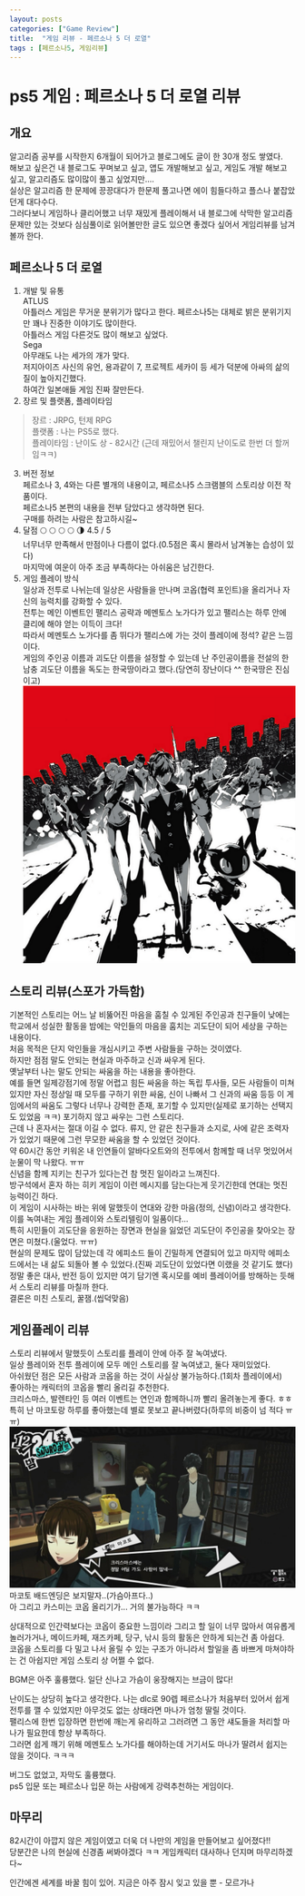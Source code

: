 ```yaml
---
layout: posts
categories: ["Game Review"]
title:  "게임 리뷰 - 페르소나 5 더 로열"
tags : [페르소나5, 게임리뷰]
---
```


ps5 게임 : 페르소나 5 더 로열 리뷰
===============================

## 개요     
알고리즘 공부를 시작한지 6개월이 되어가고 블로그에도 글이 한 30개 정도 쌓였다.       
해보고 싶은건 내 블로그도 꾸며보고 싶고, 앱도 개발해보고 싶고, 게임도 개발 해보고 싶고, 알고리즘도 많이많이 풀고 싶었지만....       
실상은 알고리즘 한 문제에 끙끙대다가 한문제 풀고나면 에이 힘들다하고 플스나 붙잡았던게 대다수다.      
그러다보니 게임하나 클리어했고 너무 재밌게 플레이해서 내 블로그에 삭막한 알고리즘문제만 있는 것보다 심심풀이로 읽어볼만한 글도 있으면 좋겠다 싶어서 게임리뷰를 남겨볼까 한다.      

## 페르소나 5 더 로열
1. 개발 및 유통       
ATLUS         
아틀러스 게임은 무거운 분위기가 많다고 한다. 페르소나5는 대체로 밝은 분위기지만 꽤나 진중한 이야기도 많이한다.      
아틀러스 게임 다른것도 많이 해보고 싶었다.       
Sega       
아무래도 나는 세가의 개가 맞다.      
저지아이즈 사신의 유언, 용과같이 7, 프로젝트 세카이 등 세가 덕분에 아싸의 삶의 질이 높아지긴했다.       
하여간 일본애들 게임 진짜 잘만든다.        
2. 장르 및 플랫폼, 플레이타임
> 장르 : JRPG, 턴제 RPG      
> 플랫폼 : 나는 PS5로 했다.  
> 플레이타임 : 난이도 상 - 82시간 (근데 재밌어서 챌린지 난이도로 한번 더 할꺼임ㅋㅋ)       
3. 버전 정보        
페르소나 3, 4와는 다른 별개의 내용이고, 페르소나5 스크램블의 스토리상 이전 작품이다.       
페르소나5 본편의 내용을 전부 담았다고 생각하면 된다.       
구매를 하려는 사람은 참고하시길~       
4. 달점 
🌕 🌕 🌕 🌕 🌗 4.5 / 5        
너무너무 만족해서 만점이나 다름이 없다.(0.5점은 혹시 몰라서 남겨놓는 습성이 있다)        
마지막에 여운이 아주 조금 부족하다는 아쉬움은 남긴한다.      
5. 게임 플레이 방식        
일상과 전투로 나뉘는데 일상은 사람들을 만나며 코옵(협력 포인트)을 올리거나 자신의 능력치를 강화할 수 있다.       
전투는 메인 이벤트인 팰리스 공략과 메멘토스 노가다가 있고 팰리스는 하루 안에 클리에 해야 얻는 이득이 크다!       
따라서 메멘토스 노가다를 좀 뛰다가 팰리스에 가는 것이 플레이에 정석? 같은 느낌이다.      
게임의 주인공 이름과 괴도단 이름을 설정할 수 있는데 난 주인공이름을 전설의 한남충 괴도단 이름을 독도는 한국땅이라고 했다.(당연히 장난이다 ^^ 한국땅은 진심이고)        
![마음의 괴도단](/assets/image/persona5.png)      

## 스토리 리뷰(스포가 가득함)
기본적인 스토리는 어느 날 비뚫어진 마음을 훔칠 수 있게된 주인공과 친구들이 낮에는 학교에서 성실한 활동을
밤에는 악인들의 마음을 훔치는 괴도단이 되어 세상을 구하는 내용이다.       
처음 목적은 단지 악인들을 개심시키고 주변 사람들을 구하는 것이였다.       
하지만 점점 말도 안되는 현실과 마주하고 신과 싸우게 된다.       
옛날부터 나는 말도 안되는 싸움을 하는 내용을 좋아한다.      
예를 들면 일제강점기에 정말 어렵고 힘든 싸움을 하는 독립 투사들, 모든 사람들이 미쳐있지만 자신 정상일 때 모두를 구하기 위한 싸움, 신이 나빠서 그 신과의 싸움 등등 
이 게임에서의 싸움도 그렇다 너무나 강력한 존재, 포기할 수 있지만(실제로 포기하는 선택지도 있었음 ㅋㅋ) 포기하지 않고 싸우는 그런 스토리다.       
근데 나 혼자서는 절대 이길 수 없다. 류지, 안 같은 친구들과 소지로, 사에 같은 조력자가 있었기 때문에 그런 무모한 싸움을 할 수 있었던 것이다.       
약 60시간 동안 키워온 내 인연들이 알바다오트와의 전투에서 함께할 때 너무 멋있어서 눈물이 막 나왔다. ㅠㅠ        
신념을 함께 지키는 친구가 있다는건 참 멋진 일이라고 느껴진다.       
방구석에서 혼자 하는 히키 게임이 이런 메시지를 담는다는게 웃기긴한데 연대는 멋진 능력이긴 하다.      
이 게임이 시사하는 바는 위에 말했듯이 연대와 강한 마음(정의, 신념)이라고 생각한다.       
이를 녹여내는 게임 플레이와 스토리텔링이 일품이다...       
특히 시민들이 괴도단을 응원하는 장면과 현실을 잃었던 괴도단이 주인공을 찾아오는 장면은 미쳤다.(울었다. ㅠㅠ)        
현실의 문제도 많이 담았는데 각 에피소드 들이 긴밀하게 연결되어 있고 마지막 에피소드에서는 내 삶도 되돌아 볼 수 있었다.(진짜 괴도단이 있었다면 이랬을 것 같기도 했다)      
정말 좋은 대사, 반전 등이 있지만 여기 담기엔 혹시모를 예비 플레이어를 방해하는 듯해서 스토리 리뷰를 마칠까 한다.     
결론은 미친 스토리, 꿀잼.(씹덕맞음)       

## 게임플레이 리뷰
스토리 리뷰에서 말했듯이 스토리를 플레이 안에 아주 잘 녹여냈다.        
일상 플레이와 전투 플레이에 모두 메인 스토리를 잘 녹여냈고, 둘다 재미있었다.       
아쉬웠던 점은 모든 사람과 코옵을 하는 것이 사실상 불가능하다.(1회차 플레이에서)       
좋아하는 캐릭터의 코옵을 빨리 올리길 추천한다.        
크리스마스, 발렌타인 등 여러 이벤트는 연인과 함께하니까 빨리 올려놓는게 좋다. ㅎㅎ       
특히 난 마코토랑 하루를 좋아했는데 별로 못보고 끝나버렸다(하루의 비중이 넘 적다 ㅠㅠ)         
![마코토](/assets/image/makoto.jpeg)      
마코토 배드엔딩은 보지말자..(가슴아프다..)       
아 그리고 카스미는 코옵 올리기가... 거의 불가능하다 ㅋㅋ        

상대적으로 인간력보다는 코옵이 중요한 느낌이라 그리고 할 일이 너무 많아서 여유롭게 놀러가거나, 메이드카페, 재즈카페, 당구, 낚시 등의 활동은 안하게 되는건 좀 아쉽다.       
코옵을 스토리를 다 밀고 나서 올릴 수 있는 구조가 아니라서 할일을 좀 바쁘게 마쳐야하는 건 아쉽지만 게임 스토리 상 어쩔 수 없다.      

BGM은 아주 훌륭했다. 일단 신나고 가슴이 웅장해지는 브금이 많다!        

난이도는 상당히 높다고 생각한다. 나는 dlc로 90렙 페르소나가 처음부터 있어서 쉽게 전투를 깰 수 있었지만 아무것도 없는 상태라면 마나가 엄청 딸릴 것이다.        
팰리스에 한번 입장하면 한번에 깨는게 유리하고 그러려면 그 동안 섀도들을 처리할 마나가 필요한데 항상 부족하다.       
그러면 쉽게 깨기 위해 메멘토스 노가다를 해야하는데 거기서도 마나가 딸려서 쉽지는 않을 것이다. ㅋㅋㅋ        

버그도 없었고, 자막도 훌륭했다.      
ps5 입문 또는 페르소나 입문 하는 사람에게 강력추천하는 게임이다.     


## 마무리 
82시간이 아깝지 않은 게임이였고 더욱 더 나만의 게임을 만들어보고 싶어졌다!!       
당분간은 나의 현실에 신경좀 써봐야겠다 ㅋㅋ 게임캐릭터 대사하나 던지며 마무리하겠다~       

인간에겐 세계를 바꿀 힘이 있어. 지금은 아주 잠시 잊고 있을 뿐 - 모르가나       
